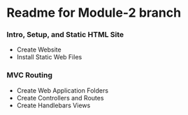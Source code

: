 # Readme for Module-2 branch

### Intro, Setup, and Static HTML Site
- Create Website
- Install Static Web Files

### MVC Routing
- Create Web Application Folders
- Create Controllers and Routes
- Create Handlebars Views